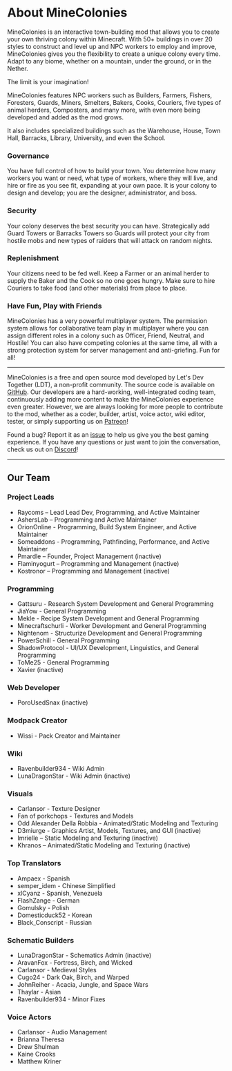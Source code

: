 
# About MineColonies 
MineColonies is an interactive town-building mod that allows you to create your own thriving colony within Minecraft. With 50+ buildings in over 20 styles to construct and level up and NPC workers to employ and improve, MineColonies gives you the flexibility to create a unique colony every time. Adapt to any biome, whether on a mountain, under the ground, or in the Nether.

The limit is your imagination!

MineColonies features NPC workers such as Builders, Farmers, Fishers, Foresters, Guards, Miners, Smelters, Bakers, Cooks, Couriers, five types of animal herders, Composters, and many more, with even more being developed and added as the mod grows.

It also includes specialized buildings such as the Warehouse, House, Town Hall, Barracks, Library, University, and even the School.

### Governance
You have full control of how to build your town. You determine how many workers you want or need, what type of workers, where they will live, and hire or fire as you see fit, expanding at your own pace. It is your colony to design and develop; you are the designer, administrator, and boss.

### Security
Your colony deserves the best security you can have. Strategically add Guard Towers or Barracks Towers so Guards will protect your city from hostile mobs and new types of raiders that will attack on random nights.

### Replenishment
Your citizens need to be fed well. Keep a Farmer or an animal herder to supply the Baker and the Cook so no one goes hungry. Make sure to hire Couriers to take food (and other materials) from place to place.

### Have Fun, Play with Friends
MineColonies has a very powerful multiplayer system. The permission system allows for collaborative team play in multiplayer where you can assign different roles in a colony such as Officer, Friend, Neutral, and Hostile! You can also have competing colonies at the same time, all with a strong protection system for server management and anti-griefing. Fun for all!
___
MineColonies is a free and open source mod developed by Let's Dev Together (LDT), a non-profit community. The source code is available on [GitHub](https://github.com/ldtteam/minecolonies). Our developers are a hard-working, well-integrated coding team, continuously adding more content to make the MineColonies experience even greater. However, we are always looking for more people to contribute to the mod, whether as a coder, builder, artist, voice actor, wiki editor, tester, or simply supporting us on [Patreon](https://https://www.patreon.com/minecolonies)!

Found a bug? Report it as an [issue](https://https://github.com/ldtteam/minecolonies/issues/new/choose) to help us give you the best gaming experience. If you have any questions or just want to join the conversation, check us out on [Discord](https://discord.minecolonies.com)!
___

## Our Team

### Project Leads
* Raycoms – Lead Lead Dev, Programming, and Active Maintainer
* AshersLab – Programming and Active Maintainer
* OrionOnline - Programming, Build System Engineer, and Active Maintainer
* Someaddons - Programming, Pathfinding, Performance, and Active Maintainer
* Pmardle – Founder, Project Management (inactive)
* Flaminyogurt – Programming and Management (inactive)
* Kostronor – Programming and Management (inactive)

### Programming
* Gattsuru - Research System Development and General Programming
* JiaYow - General Programming
* Mekle - Recipe System Development and General Programming
* Minecraftschurli - Worker Development and General Programming
* Nightenom - Structurize Development and General Programming
* PowerSchill - General Programming
* ShadowProtocol - UI/UX Development, Linguistics, and General Programming
* ToMe25 - General Programming
* Xavier (inactive)

### Web Developer
* PoroUsedSnax (inactive)

### Modpack Creator
* Wissi - Pack Creator and Maintainer

### Wiki
* Ravenbuilder934 - Wiki Admin
* LunaDragonStar - Wiki Admin (inactive)

### Visuals
* Carlansor - Texture Designer
* Fan of porkchops - Textures and Models
* Odd Alexander Della Robbia - Animated/Static Modeling and Texturing
* D3miurge - Graphics Artist, Models, Textures, and GUI (inactive)
* Imrielle – Static Modeling and Texturing (inactive)
* Khranos – Animated/Static Modeling and Texturing (inactive)

### Top Translators
* Ampaex - Spanish
* semper_idem - Chinese Simplified
* xlCyanz - Spanish, Venezuela
* FlashZange - German
* Gomulsky - Polish
* Domesticduck52 - Korean
* Black_Conscript - Russian

### Schematic Builders
* LunaDragonStar - Schematics Admin (inactive)
* AravanFox - Fortress, Birch, and Wicked
* Carlansor - Medieval Styles
* Cugo24 - Dark Oak, Birch, and Warped
* JohnReiher - Acacia, Jungle, and Space Wars
* Thaylar - Asian
* Ravenbuilder934 - Minor Fixes

### Voice Actors
* Carlansor - Audio Management
* Brianna Theresa
* Drew Shulman 
* Kaine Crooks 
* Matthew Kriner
